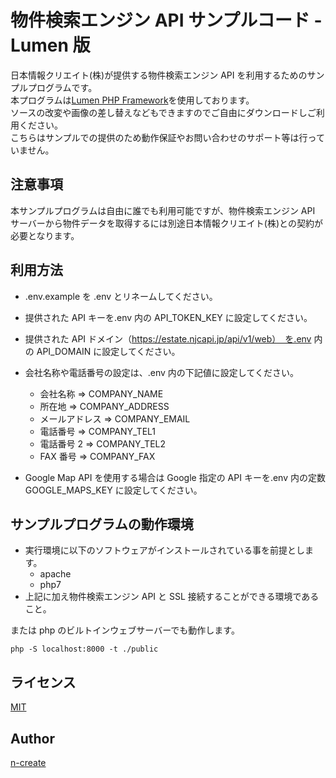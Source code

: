 # 物件検索エンジン API サンプルコード - Lumen 版

日本情報クリエイト(株)が提供する物件検索エンジン API を利用するためのサンプルプログラムです。  
本プログラムは[Lumen PHP Framework](https://github.com/laravel/lumen)を使用しております。  
ソースの改変や画像の差し替えなどもできますのでご自由にダウンロードしご利用ください。  
こちらはサンプルでの提供のため動作保証やお問い合わせのサポート等は行っていません。

## 注意事項

本サンプルプログラムは自由に誰でも利用可能ですが、物件検索エンジン API サーバーから物件データを取得するには別途日本情報クリエイト(株)との契約が必要となります。

## 利用方法

- .env.example を .env とリネームしてください。
- 提供された API キーを.env 内の API_TOKEN_KEY に設定してください。
- 提供された API ドメイン（https://estate.njcapi.jp/api/v1/web）　を.env 内の API_DOMAIN に設定してください。
- 会社名称や電話番号の設定は、.env 内の下記値に設定してください。

  - 会社名称 => COMPANY_NAME
  - 所在地 => COMPANY_ADDRESS
  - メールアドレス => COMPANY_EMAIL
  - 電話番号 => COMPANY_TEL1
  - 電話番号 2 => COMPANY_TEL2
  - FAX 番号 => COMPANY_FAX

- Google Map API を使用する場合は Google 指定の API キーを.env 内の定数 GOOGLE_MAPS_KEY に設定してください。

## サンプルプログラムの動作環境

- 実行環境に以下のソフトウェアがインストールされている事を前提とします。
  - apache
  - php7
- 上記に加え物件検索エンジン API と SSL 接続することができる環境であること。

または php のビルトインウェブサーバーでも動作します。

`php -S localhost:8000 -t ./public`

## ライセンス

[MIT](https://github.com/tcnksm/tool/blob/master/LICENCE)

## Author

[n-create](https://github.com/n-create)
